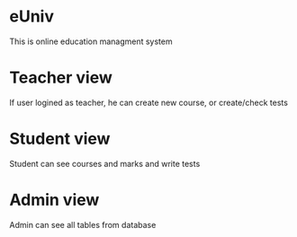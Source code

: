 # eUniv
This is online education managment system

# Teacher view
If user logined as teacher, he can create new course, or create/check tests

# Student view 
Student can see courses and marks and write tests

# Admin view
Admin can see all tables from database
